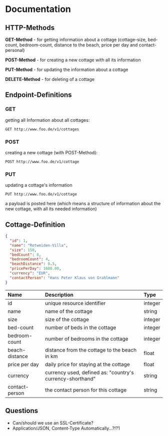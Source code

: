 # Documentation

## HTTP-Methods

**GET-Method** - for getting information about a cottage (cottage-size,
bed-count, bedroom-count, distance to the beach, price per day and
contact-personal)

**POST-Method** - for creating a new cottage with all its information

**PUT-Method** - for updating the information about a cottage

**DELETE-Method** - for deleting of a cottage

## Endpoint-Definitions

### GET

getting all Information about all cottages:

```http request
GET http://www.foo.de/v1/cottages
```

### POST

creating a new cottage (with POST-Method):

```http request
POST http://www.foo.de/v1/cottage
```

### PUT

updating a cottage's information

```http request
PUT http://www.foo.de/v1/cottage
```

a payload is posted here (which means a structure of information about
the new cottage, with all its needed information)

## Cottage-Definition

```json
{
  "id": 1,
  "name": "Rotweiden-Villa",
  "size": 150,
  "bedCount": 8,
  "bedroomCount": 4,
  "beachDistance": 0.5,
  "pricePerDay": 1600.00,
  "currency": "EUR",
  "contactPerson": "Hans Peter Klaus von Grahlmann"
}
```

| Name           | Description                                               | Type    |
|:---------------|:----------------------------------------------------------|:--------|
| id             | unique resource identifier                                | integer |
| name           | name of the cottage                                       | string  |
| size           | size of the cottage                                       | integer |
| bed-count      | number of beds in the cottage                             | integer |
| bedroom-count  | number of bedrooms in the cottage                         | integer |
| beach-distance | distance from the cottage to the beach in km              | float   |
| price per day  | daily price for staying at the cottage                    | float   |
| currency       | currency used, defined as: "country's currency-shorthand" | string  |
| contact-person | the contact person for this cottage                       | string  |

## Questions

- Can/should we use an SSL-Certificate?
- Application/JSON, Content-Type Automatically...?!?1